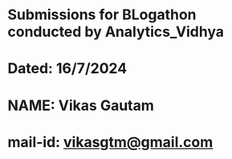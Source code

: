 # Submissions for BLogathon conducted by Analytics_Vidhya
# Dated: 16/7/2024
# NAME: Vikas Gautam
# mail-id: vikasgtm@gmail.com
